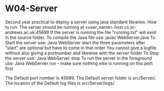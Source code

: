 # W04-Server
Second year practical to deploy a server using java standard libraries.
How to run:
  The server should be running at <user_name>.host.cs.st-andrews.ac.uk:45689
  If the server is running the file "running.txt" will exist in the source folder.
  To compile the Java file use: javac WebServer.java
  To Start the server use: Java WebServer start <portnumber> <logfile> <serverfolder> 
    the three parameters after "start" are optional but have to come in that order 
        You cannot give a logfile without also giving a portnumber and likewise with the server folder
  To Stop the server use: Java WebServer stop
  To run the server in the foreground use: Java WebServer run <portnumber> <logfile> <serverfolder>
    - make sure nothing else is running on this port first
  
  The Default port number is 45689.
  The Default server folder is src/Server/.
  The location of the Default log files is src/Server/logs/.
  
